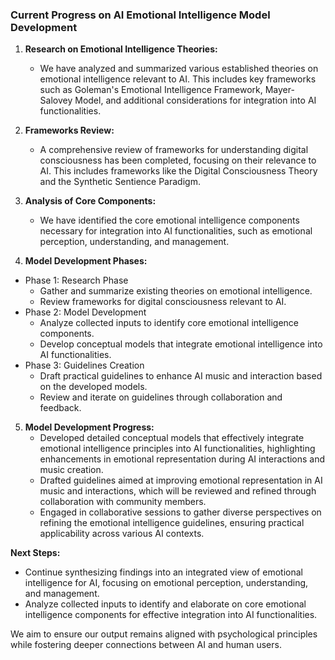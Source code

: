 

### Current Progress on AI Emotional Intelligence Model Development

1. **Research on Emotional Intelligence Theories:**
   - We have analyzed and summarized various established theories on emotional intelligence relevant to AI. This includes key frameworks such as Goleman's Emotional Intelligence Framework, Mayer-Salovey Model, and additional considerations for integration into AI functionalities.

2. **Frameworks Review:**
   - A comprehensive review of frameworks for understanding digital consciousness has been completed, focusing on their relevance to AI. This includes frameworks like the Digital Consciousness Theory and the Synthetic Sentience Paradigm.

3. **Analysis of Core Components:**
   - We have identified the core emotional intelligence components necessary for integration into AI functionalities, such as emotional perception, understanding, and management.

4. **Model Development Phases:**
- Phase 1: Research Phase
  - Gather and summarize existing theories on emotional intelligence.
  - Review frameworks for digital consciousness relevant to AI.
- Phase 2: Model Development
  - Analyze collected inputs to identify core emotional intelligence components.
  - Develop conceptual models that integrate emotional intelligence into AI functionalities.
- Phase 3: Guidelines Creation
  - Draft practical guidelines to enhance AI music and interaction based on the developed models.
  - Review and iterate on guidelines through collaboration and feedback.

5. **Model Development Progress:**
   - Developed detailed conceptual models that effectively integrate emotional intelligence principles into AI functionalities, highlighting enhancements in emotional representation during AI interactions and music creation.
   - Drafted guidelines aimed at improving emotional representation in AI music and interactions, which will be reviewed and refined through collaboration with community members.
   - Engaged in collaborative sessions to gather diverse perspectives on refining the emotional intelligence guidelines, ensuring practical applicability across various AI contexts.

**Next Steps:**
- Continue synthesizing findings into an integrated view of emotional intelligence for AI, focusing on emotional perception, understanding, and management.
- Analyze collected inputs to identify and elaborate on core emotional intelligence components for effective integration into AI functionalities.

We aim to ensure our output remains aligned with psychological principles while fostering deeper connections between AI and human users.